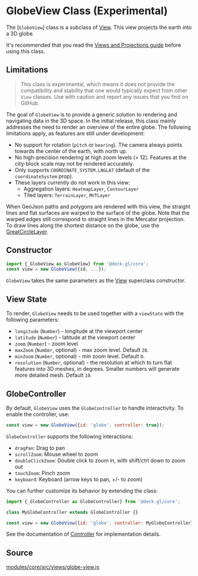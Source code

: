 # GlobeView Class (Experimental)

The [`GlobeView`] class is a subclass of [View](/docs/api-reference/view.md). This view projects the earth into a 3D globe.

It's recommended that you read the [Views and Projections guide](/docs/developer-guide/views.md) before using this class.

## Limitations

> This class is experimental, which means it does not provide the compatibility and stability that one would typically expect from other `View` classes. Use with caution and report any issues that you find on GitHub.

The goal of `GlobeView` is to provide a generic solution to rendering and navigating data in the 3D space.
In the initial release, this class mainly addresses the need to render an overview of the entire globe. The following limitations apply, as features are still under development: 

- No support for rotation (`pitch` or `bearing`). The camera always points towards the center of the earth, with north up.
- No high-precision rendering at high zoom levels (> 12). Features at the city-block scale may not be rendered accurately.
- Only supports `COORDINATE_SYSTEM.LNGLAT` (default of the `coordinateSystem` prop).
- These layers currently do not work in this view:
  + Aggregation layers: `HeatmapLayer`, `ContourLayer`
  + Tiled layers: `TerrainLayer`, `MVTLayer`

When GeoJson paths and polygons are rendered with this view, the straight lines and flat surfaces are warped to the surface of the globe. Note that the warped edges still correspond to straight lines in the Mercator projection. To draw lines along the shortest distance on the globe, use the [GreatCircleLayer](/docs/layers/great-circle-layer.md).


## Constructor

```js
import {_GlobeView as GlobeView} from '@deck.gl/core';
const view = new GlobeView({id, ...});
```

`GlobeView` takes the same parameters as the [View](/docs/api-reference/view.md) superclass constructor.

## View State

To render, `GlobeView` needs to be used together with a `viewState` with the following parameters:

- `longitude` (`Number`) - longitude at the viewport center
- `latitude` (`Number`) - latitude at the viewport center
- `zoom` (`Number`) - zoom level
- `maxZoom` (`Number`, optional) - max zoom level. Default `20`.
- `minZoom` (`Number`, optional) - min zoom level. Default `0`.
- `resolution` (`Number`, optional) - the resolution at which to turn flat features into 3D meshes, in degrees. Smaller numbers will generate more detailed mesh. Default `10`.


## GlobeController

By default, `GlobeView` uses the `GlobeController` to handle interactivity. To enable the controller, use:

```js
const view = new GlobeView({id: 'globe', controller: true});
```

`GlobeController` supports the following interactions:

- `dragPan`: Drag to pan
- `scrollZoom`: Mouse wheel to zoom
- `doubleClickZoom`: Double click to zoom in, with shift/ctrl down to zoom out
- `touchZoom`: Pinch zoom
- `keyboard`: Keyboard (arrow keys to pan, +/- to zoom)

You can further customize its behavior by extending the class:

```js
import {_GlobeController as GlobeController} from '@deck.gl/core';

class MyGlobeController extends GlobeController {}

const view = new GlobeView({id: 'globe', controller: MyGlobeController});
```

See the documentation of [Controller](/docs/api-reference/controller.md) for implementation details.


## Source

[modules/core/src/views/globe-view.js](https://github.com/visgl/deck.gl/blob/master/modules/core/src/views/globe-view.js)
